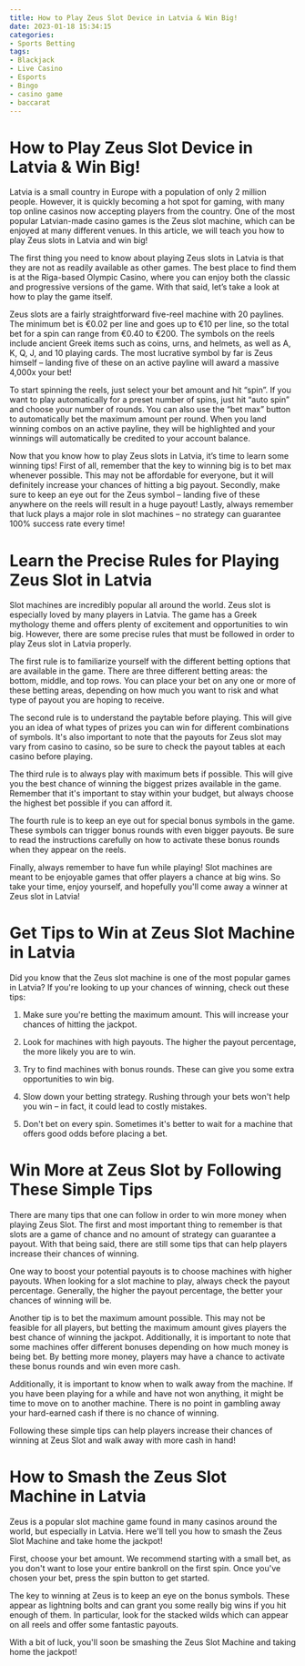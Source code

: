 ```yaml
---
title: How to Play Zeus Slot Device in Latvia & Win Big!
date: 2023-01-18 15:34:15
categories:
- Sports Betting
tags:
- Blackjack
- Live Casino
- Esports
- Bingo
- casino game
- baccarat
---
```



#  How to Play Zeus Slot Device in Latvia & Win Big!

Latvia is a small country in Europe with a population of only 2 million people. However, it is quickly becoming a hot spot for gaming, with many top online casinos now accepting players from the country. One of the most popular Latvian-made casino games is the Zeus slot machine, which can be enjoyed at many different venues. In this article, we will teach you how to play Zeus slots in Latvia and win big!

The first thing you need to know about playing Zeus slots in Latvia is that they are not as readily available as other games. The best place to find them is at the Riga-based Olympic Casino, where you can enjoy both the classic and progressive versions of the game. With that said, let’s take a look at how to play the game itself.

Zeus slots are a fairly straightforward five-reel machine with 20 paylines. The minimum bet is €0.02 per line and goes up to €10 per line, so the total bet for a spin can range from €0.40 to €200. The symbols on the reels include ancient Greek items such as coins, urns, and helmets, as well as A, K, Q, J, and 10 playing cards. The most lucrative symbol by far is Zeus himself – landing five of these on an active payline will award a massive 4,000x your bet!

To start spinning the reels, just select your bet amount and hit “spin”. If you want to play automatically for a preset number of spins, just hit “auto spin” and choose your number of rounds. You can also use the “bet max” button to automatically bet the maximum amount per round. When you land winning combos on an active payline, they will be highlighted and your winnings will automatically be credited to your account balance.

Now that you know how to play Zeus slots in Latvia, it’s time to learn some winning tips! First of all, remember that the key to winning big is to bet max whenever possible. This may not be affordable for everyone, but it will definitely increase your chances of hitting a big payout. Secondly, make sure to keep an eye out for the Zeus symbol – landing five of these anywhere on the reels will result in a huge payout! Lastly, always remember that luck plays a major role in slot machines – no strategy can guarantee 100% success rate every time!

#  Learn the Precise Rules for Playing Zeus Slot in Latvia

Slot machines are incredibly popular all around the world. Zeus slot is especially loved by many players in Latvia. The game has a Greek mythology theme and offers plenty of excitement and opportunities to win big. However, there are some precise rules that must be followed in order to play Zeus slot in Latvia properly.

The first rule is to familiarize yourself with the different betting options that are available in the game. There are three different betting areas: the bottom, middle, and top rows. You can place your bet on any one or more of these betting areas, depending on how much you want to risk and what type of payout you are hoping to receive.

The second rule is to understand the paytable before playing. This will give you an idea of what types of prizes you can win for different combinations of symbols. It's also important to note that the payouts for Zeus slot may vary from casino to casino, so be sure to check the payout tables at each casino before playing.

The third rule is to always play with maximum bets if possible. This will give you the best chance of winning the biggest prizes available in the game. Remember that it's important to stay within your budget, but always choose the highest bet possible if you can afford it.

The fourth rule is to keep an eye out for special bonus symbols in the game. These symbols can trigger bonus rounds with even bigger payouts. Be sure to read the instructions carefully on how to activate these bonus rounds when they appear on the reels.

Finally, always remember to have fun while playing! Slot machines are meant to be enjoyable games that offer players a chance at big wins. So take your time, enjoy yourself, and hopefully you'll come away a winner at Zeus slot in Latvia!

#  Get Tips to Win at Zeus Slot Machine in Latvia 

Did you know that the Zeus slot machine is one of the most popular games in Latvia? If you're looking to up your chances of winning, check out these tips:

1. Make sure you're betting the maximum amount. This will increase your chances of hitting the jackpot.

2. Look for machines with high payouts. The higher the payout percentage, the more likely you are to win.

3. Try to find machines with bonus rounds. These can give you some extra opportunities to win big.

4. Slow down your betting strategy. Rushing through your bets won't help you win – in fact, it could lead to costly mistakes.

5. Don't bet on every spin. Sometimes it's better to wait for a machine that offers good odds before placing a bet.

#  Win More at Zeus Slot by Following These Simple Tips 

There are many tips that one can follow in order to win more money when playing Zeus Slot. The first and most important thing to remember is that slots are a game of chance and no amount of strategy can guarantee a payout. With that being said, there are still some tips that can help players increase their chances of winning.

One way to boost your potential payouts is to choose machines with higher payouts. When looking for a slot machine to play, always check the payout percentage. Generally, the higher the payout percentage, the better your chances of winning will be.

Another tip is to bet the maximum amount possible. This may not be feasible for all players, but betting the maximum amount gives players the best chance of winning the jackpot. Additionally, it is important to note that some machines offer different bonuses depending on how much money is being bet. By betting more money, players may have a chance to activate these bonus rounds and win even more cash.

Additionally, it is important to know when to walk away from the machine. If you have been playing for a while and have not won anything, it might be time to move on to another machine. There is no point in gambling away your hard-earned cash if there is no chance of winning.

Following these simple tips can help players increase their chances of winning at Zeus Slot and walk away with more cash in hand!

#  How to Smash the Zeus Slot Machine in Latvia

Zeus is a popular slot machine game found in many casinos around the world, but especially in Latvia. Here we'll tell you how to smash the Zeus Slot Machine and take home the jackpot!

First, choose your bet amount. We recommend starting with a small bet, as you don't want to lose your entire bankroll on the first spin. Once you've chosen your bet, press the spin button to get started.

The key to winning at Zeus is to keep an eye on the bonus symbols. These appear as lightning bolts and can grant you some really big wins if you hit enough of them. In particular, look for the stacked wilds which can appear on all reels and offer some fantastic payouts.

With a bit of luck, you'll soon be smashing the Zeus Slot Machine and taking home the jackpot!